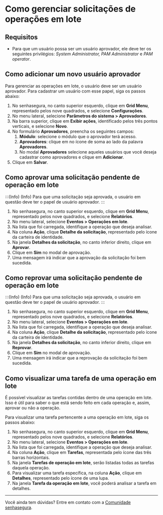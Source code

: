 # Como gerenciar solicitações de operações em lote

## Requisitos

* Para que um usuário possa ser um usuário aprovador, ele deve ter os seguintes privilégios: *System Administrator, PAM Administrator* e *PAM operator*.

## Como adicionar um novo usuário aprovador

Para gerenciar as operações em lote, o usuário deve ser um usuário aprovador. Para cadastrar um usuário com esse papel, siga os passos abaixo:

1. No senhasegura, no canto superior esquerdo, clique em **Grid Menu**, representado pelos nove quadrados, e selecione **Configurações**.
2. No menu lateral, selecione **Parâmetros do sistema > Aprovadores**.
3. Na barra superior, clique em **Exibir ações**, identificado pelos três pontos verticais, e selecione **Novo**.
4. No formulário **Aprovadores**, preencha os seguintes campos:
   1. **Módulo**: selecione o módulo que o aprovador terá acesso.
   2. **Aprovadores**: clique em no ícone de soma ao lado da palavra **Aprovadores**.
   3. No modal **Aprovadores** selecione aqueles usuários que você deseja cadastrar como aprovadores e clique em **Adicionar**.
5. Clique em **Salvar**.

## Como aprovar uma solicitação pendente de operação em lote

:::(Info) (Info)
Para que uma solicitação seja aprovada, o usuário em questão deve ter o papel de usuário aprovador.
:::

1. No senhasegura, no canto superior esquerdo, clique em **Grid Menu**, representado pelos nove quadrados, e selecione **Relatórios**.
2. No menu lateral, selecione **Eventos > Operações em lote**.
3. Na lista que foi carregada, identifique a operação que deseja analisar.
4. Na coluna **Ação**, clique **Detalhe da solicitação**, representado pelo ícone da carteira de identidade.
5. Na janela **Detalhes da solicitação**, no canto inferior direito, clique em **Aprovar**.
6. Clique em **Sim** no modal de aprovação.
7. Uma mensagem irá indicar que a aprovação da solicitação foi bem sucedida.

## Como reprovar uma solicitação pendente de operação em lote

:::(Info) (Info)
Para que uma solicitação seja aprovada, o usuário em questão deve ter o papel de usuário aprovador.
:::

1. No senhasegura, no canto superior esquerdo, clique em **Grid Menu**, representado pelos nove quadrados, e selecione **Relatórios**.
2. No menu lateral, selecione **Eventos > Operações em lote**.
3. Na lista que foi carregada, identifique a operação que deseja analisar.
4. Na coluna **Ação**, clique **Detalhe da solicitação**, representado pelo ícone da carteira de identidade.
5. Na janela **Detalhes da solicitação**, no canto inferior direito, clique em **Reprovar**.
6. Clique em **Sim** no modal de aprovação.
7. Uma mensagem irá indicar que a reprovação da solicitação foi bem sucedida.

## Como visualizar uma tarefa de uma operação em lote

É possível visualizar as tarefas contidas dentro de uma operação em lote. Isso é útil para saber o que está sendo feito em cada operação e, assim, aprovar ou não a operação.

Para visualizar uma tarefa pertencente a uma operação em lote, siga os passos abaixo:

1. No senhasegura, no canto superior esquerdo, clique em **Grid Menu**, representado pelos nove quadrados, e selecione **Relatórios**.
2. No menu lateral, selecione **Eventos > Operações em lote**.
3. Na lista que foi carregada, identifique a operação que deseja analisar.
4. Na coluna **Ação**, clique em **Tarefas**, representada pelo ícone das três barras horizontais.
5. Na janela **Tarefas de operação em lote**, serão listadas todas as tarefas daquela operação.
6. Para visualizar uma tarefa específica, na coluna **Ação**, clique em **Detalhes**, representado pelo ícone de uma lupa.
7. Na janela **Tarefa da operação em lote**, você poderá analisar a tarefa em detalhes.

---

Você ainda tem dúvidas? Entre em contato com a [Comunidade senhasegura](https://community.senhasegura.io/).
